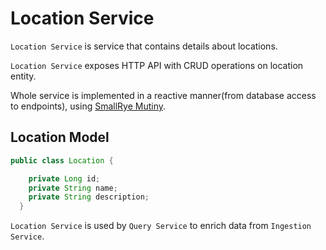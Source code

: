 # Location Service

```Location Service``` is service that contains details about locations.

```Location Service``` exposes HTTP API with CRUD operations on location entity.

Whole service is implemented in a reactive manner(from database access to endpoints), using [SmallRye Mutiny](https://smallrye.io/smallrye-mutiny/).

## Location Model

```java
public class Location {

    private Long id;
    private String name;
    private String description;
  }
```

```Location Service``` is used by ```Query Service``` to enrich data from ```Ingestion Service```.
